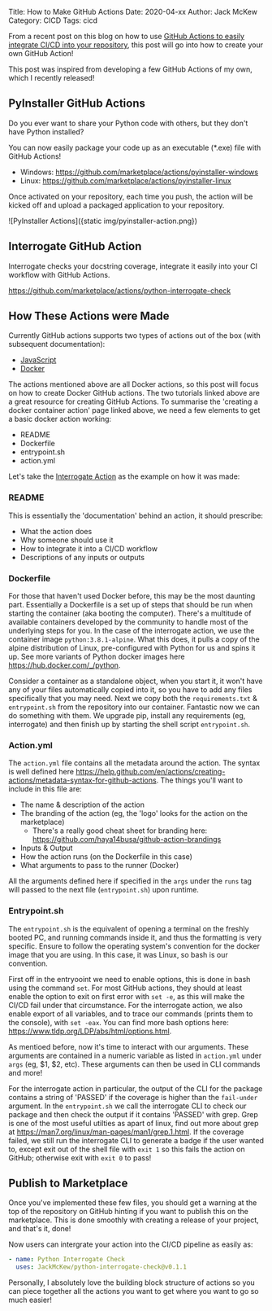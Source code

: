 Title: How to Make GitHub Actions
Date: 2020-04-xx
Author: Jack McKew
Category: CICD
Tags: cicd

From a recent post on this blog on how to use [GitHub Actions to easily integrate CI/CD into your repository](https://jackmckew.dev/github-actions-for-cicd.html), this post will go into how to create your own GitHub Action!

This post was inspired from developing a few GitHub Actions of my own, which I recently released!

## PyInstaller GitHub Actions

Do you ever want to share your Python code with others, but they don't have Python installed?

You can now easily package your code up as an executable (*.exe) file with GitHub Actions!

- Windows: <https://github.com/marketplace/actions/pyinstaller-windows>
- Linux: <https://github.com/marketplace/actions/pyinstaller-linux>

Once activated on your repository, each time you push, the action will be kicked off and upload a packaged application to your repository.

![PyInstaller Actions]({static img/pyinstaller-action.png})

## Interrogate GitHub Action

Interrogate checks your docstring coverage, integrate it easily into your CI workflow with GitHub Actions.

<https://github.com/marketplace/actions/python-interrogate-check>

## How These Actions were Made

Currently GitHub actions supports two types of actions out of the box (with subsequent documentation):

- [JavaScript](https://help.github.com/en/actions/creating-actions/creating-a-javascript-action)
- [Docker](https://help.github.com/en/actions/creating-actions/creating-a-docker-container-action)

The actions mentioned above are all Docker actions, so this post will focus on how to create Docker GitHub actions. The two tutorials linked above are a great resource for creating GitHub Actions. To summarise the 'creating a docker container action' page linked above, we need a few elements to get a basic docker action working:

- README
- Dockerfile
- entrypoint.sh
- action.yml

Let's take the [Interrogate Action](#interrogate-github-action) as the example on how it was made:

### README

This is essentially the 'documentation' behind an action, it should prescribe:

- What the action does
- Why someone should use it
- How to integrate it into a CI/CD workflow
- Descriptions of any inputs or outputs
  
### Dockerfile

For those that haven't used Docker before, this may be the most daunting part. Essentially a Dockerfile is a set up of steps that should be run when starting the container (aka booting the computer). There's a multitude of available containers developed by the community to handle most of the underlying steps for you. In the case of the interrogate action, we use the container image `python:3.8.1-alpine`.  What this does, it pulls a copy of the alpine distribution of Linux, pre-configured with Python for us and spins it up. See more variants of Python docker images here <https://hub.docker.com/_/python>.

Consider a container as a standalone object, when you start it, it won't have any of your files automatically copied into it, so you have to add any files specifically that you may need. Next we copy both the `requirements.txt` & `entrypoint.sh` from the repository into our container. Fantastic now we can do something with them. We upgrade pip, install any requirements (eg, interrogate) and then finish up by starting the shell script `entrypoint.sh`.

### Action.yml

The `action.yml` file contains all the metadata around the action. The syntax is well defined here <https://help.github.com/en/actions/creating-actions/metadata-syntax-for-github-actions>. The things you'll want to include in this file are:

- The name & description of the action
- The branding of the action (eg, the 'logo' looks for the action on the marketplace)
    - There's a really good cheat sheet for branding here: <https://github.com/haya14busa/github-action-brandings>
- Inputs & Output
- How the action runs (on the Dockerfile in this case)
- What arguments to pass to the runner (Docker)

All the arguments defined here if specified in the `args` under the `runs` tag will passed to the next file (`entrypoint.sh`) upon runtime.

### Entrypoint.sh

The `entrypoint.sh` is the equivalent of opening a terminal on the freshly booted PC, and running commands inside it, and thus the formatting is very specific. Ensure to follow the operating system's convention for the docker image that you are using. In this case, it was Linux, so bash is our convention.

First off in the entryooint we need to enable options, this is done in bash using the command `set`. For most GitHub actions, they should at least enable the option to exit on first error with `set -e`, as this will make the CI/CD fail under that circumstance. For the interrogate action, we also enable export of all variables, and to trace our commands (prints them to the console), with `set -eax`. You can find more bash options here: <https://www.tldp.org/LDP/abs/html/options.html>.

As mentioed before, now it's time to interact with our arguments. These arguments are contained in a numeric variable as listed in `action.yml` under `args` (eg, $1, $2, etc). These arguments can then be used in CLI commands and more!

For the interrogate action in particular, the output of the CLI for the package contains a string of 'PASSED' if the coverage is higher than the `fail-under` argument. In the `entrypoint.sh` we call the interrogate CLI to check our package and then check the output if it contains 'PASSED' with grep. Grep is one of the most useful utilties as apart of linux, find out more about grep at <https://man7.org/linux/man-pages/man1/grep.1.html>. If the coverage failed, we still run the interrogate CLI to generate a badge if the user wanted to, except exit out of the shell file with `exit 1` so this fails the action on GitHub; otherwise exit with `exit 0` to pass!

## Publish to Marketplace

Once you've implemented these few files, you should get a warning at the top of the repository on GitHub hinting if you want to publish this on the marketplace. This is done smoothly with creating a release of your project, and that's it, done!

Now users can intergrate your action into the CI/CD pipeline as easily as:

``` yaml
- name: Python Interrogate Check
  uses: JackMcKew/python-interrogate-check@v0.1.1
```

Personally, I absolutely love the building block structure of actions so you can piece together all the actions you want to get where you want to go so much easier!
